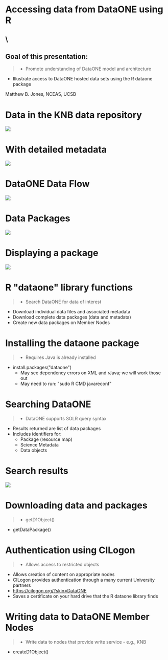 # Accessing data from DataONE using R

## \ 

## Goal of this presentation:

> * Promote understanding of DataONE model and architecture
* Illustrate access to DataONE hosted data sets using the R dataone package

Matthew B. Jones, NCEAS, UCSB

# Data in the KNB data repository
![](images/knb-search.png)

# With detailed metadata
![](images/knb-metadata.png)

# DataONE Data Flow

![](images/dataflow.png)

# Data Packages

![](images/data-package.png)

# Displaying a package

![](images/web-package.png)

# R "dataone" library functions

> * Search DataONE for data of interest
* Download individual data files and associated metadata
* Download complete data packages (data and metadata)
* Create new data packages on Member Nodes

# Installing the dataone package

> * Requires Java is already installed
* install.packages("dataone")
    - May see dependency errors on XML and rJava; we will work those out
	- May need to run: "sudo R CMD javareconf"

# Searching DataONE

> * DataONE supports SOLR query syntax
* Results returned are list of data packages
* Includes identifiers for:
    - Package (resource map)
    - Science Metadata
    - Data objects

# Search results

![](images/search-results.png)

# Downloading data and packages

> * getD1Object()
* getDataPackage()

# Authentication using CILogon

> * Allows access to restricted objects
* Allows creation of content on appropriate nodes
* CILogon provides authentication through a many current University partners
* https://cilogon.org/?skin=DataONE
* Saves a certificate on your hard drive that the R dataone library finds

# Writing data to DataONE Member Nodes

> * Write data to nodes that provide write service
    - e.g., KNB
* createD1Object()
